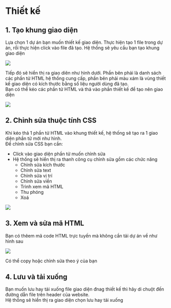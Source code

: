 # Thiết kế
## 1. Tạo khung giao diện
Lựa chọn 1 dự án bạn muốn thiết kế giao diện.
Thực hiện tạo 1 file trong dự án, rồi thực hiện click vào file đã tạo. Hệ thống sẽ yêu cầu bạn tạo khung giao diện

![](/img/design/khung.png)

Tiếp đó sẽ hiển thị ra giao diên như hình dưới. 
Phần bên phải là danh sách các phần tử HTML hệ thống cung cấp, phần bên phải màu xám là vùng thiết kế giao diện có kích thước bằng số liệu người dùng đã tạo.  
Bạn có thể kéo các phần tử HTML và thả vào phần thiết kế để tạo nên giao diện

![](/img/design/begin.png)
## 2. Chỉnh sửa thuộc tính CSS
Khi kéo thả 1 phần tử HTML vào khung thiết kế, hệ thống sẽ tạo ra 1 giao diện phần tử mới như hình.  
Để chỉnh sửa CSS bạn cần:
- Click vào giao diện phần tử muốn chỉnh sửa
- Hệ thống sẽ hiển thị ra thanh công cụ chỉnh sửa gồm các chức năng
  - Chỉnh sửa kích thước
  - Chỉnh sửa text
  - Chỉnh sửa vị trí
  - Chỉnh sửa viền
  - Trình xem mã HTML
  - Thu phóng
  - Xoá

![](/img/design/css.png)
## 3. Xem và sửa mã HTML
Bạn có thẽem mã code HTML trực tuyến mà không cần tải dự án về như hình sau

![](/img/design/code.png)

Có thể copy hoặc chỉnh sửa theo ý của bạn
## 4. Lưu và tải xuống
Bạn muốn lưu hay tải xuống file giao diện đnag thiết kế thì hãy di chuột đến đường dẫn file trên header của website.   
Hệ thống sẽ hiển thị ra giao diện chọn lưu hay tải xuống